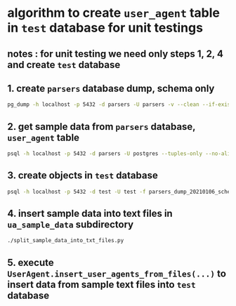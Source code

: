 # algorithm to create `user_agent` table in `test` database for unit testings

## **notes** : for unit testing we need only steps 1, 2, 4 and create `test` database

## 1. create `parsers` database dump, schema only

```bash
pg_dump -h localhost -p 5432 -d parsers -U parsers -v --clean --if-exists --schema-only --no-owner > parsers_dump_20210106_schema_only.sql
```

## 2. get sample data from `parsers` database, `user_agent` table

```bash
psql -h localhost -p 5432 -d parsers -U postgres --tuples-only --no-align --field-separator=$'\t' -f export_random_user_agents.sql -o parsers_dump_20210106_sample_user_agents_data.sql
```

## 3. create objects in `test` database

```bash
psql -h localhost -p 5432 -d test -U test -f parsers_dump_20210106_schema_only.sql
```

## 4. insert sample data into text files in `ua_sample_data` subdirectory

```bash
./split_sample_data_into_txt_files.py
```

## 5. execute `UserAgent.insert_user_agents_from_files(...)` to insert data from sample text files into `test` database
